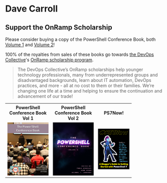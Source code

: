 # Dave Carroll




## Support the OnRamp Scholarship

Please consider buying a copy of the PowerShell Conference Book, both [Volume 1][psconfbook1] and [Volume 2][psconfbook2]!

100% of the royalties from sales of these books go towards [the DevOps Collective][devopsorg]'s [OnRamp scholarship program][onrampscholarship].

> The DevOps Collective’s OnRamp scholarships help younger technology professionals,
> many from underrepresented groups and disadvantaged backgrounds,
> learn about IT automation, DevOps practices, and more - all at no cost to them or their families.
> We’re changing one life at a time and helping to ensure the continuation and advancement of our trade!

<table class="flex-justify-center" style="width:80%">
    <tr>
        <th>PowerShell Conference Book<br/>Vol 1</th>
        <th>PowerShell Conference Book<br/>Vol 2</th>
        <th>PS7Now!</th>
    </tr>
    <tr>
        <td class="flex-justify-center"><a href="https://leanpub.com/powershell-conference-book"><img src="https://raw.githubusercontent.com/thedavecarroll/thedavecarroll/main/images/psconfbookv1.jpg" width="150" alt="PowerShell Conference Book Volume 1" /></a></td>
        <td class="flex-justify-center"><a href="https://leanpub.com/powershell-conference-book"><img src="https://raw.githubusercontent.com/thedavecarroll/thedavecarroll/main/images/psconfbookv2.jpg" width="150" alt="PowerShell Conference Book Volume 2" /></a></td>
        <td class="flex-justify-center"><a href="https://leanpub.com/powershell-conference-book"> <img src="https://raw.githubusercontent.com/thedavecarroll/thedavecarroll/main/images/ps7now.jpg" width="150" alt="PS7Now!" /></a></td>
    <tr>
</table>

[psconfbook1]: https://leanpub.com/powershell-conference-book
[psconfbook2]: https://leanpub.com/psconfbook2
[ps7now]: https://leanpub.com/ps7now/
[devopsorg]: https://devopscollective.org/
[onrampscholarship]: https://events.devopscollective.org/OnRamp/Scholarship/
<!--

### Hi there 👋

**thedavecarroll/thedavecarroll** is a ✨ _special_ ✨ repository because its `README.md` (this file) appears on your GitHub profile.

Here are some ideas to get you started:

- 🔭 I’m currently working on ...
- 🌱 I’m currently learning ...
- 👯 I’m looking to collaborate on ...
- 🤔 I’m looking for help with ...
- 💬 Ask me about ...
- 📫 How to reach me: ...
- 😄 Pronouns: ...
- ⚡ Fun fact: ...
-->
